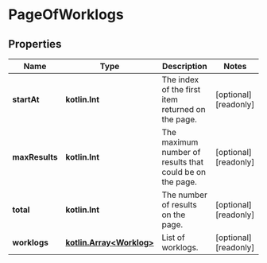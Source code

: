 
# PageOfWorklogs

## Properties
Name | Type | Description | Notes
------------ | ------------- | ------------- | -------------
**startAt** | **kotlin.Int** | The index of the first item returned on the page. |  [optional] [readonly]
**maxResults** | **kotlin.Int** | The maximum number of results that could be on the page. |  [optional] [readonly]
**total** | **kotlin.Int** | The number of results on the page. |  [optional] [readonly]
**worklogs** | [**kotlin.Array&lt;Worklog&gt;**](Worklog.md) | List of worklogs. |  [optional] [readonly]



